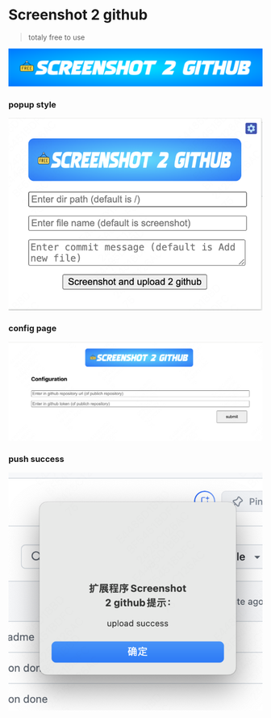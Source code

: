 # Screenshot 2 github

> totaly free to use 

![logo](logo.png)

### popup style
![alt text](popup.png)

### config page
![alt text](config_page.png)

### push success
![alt text](push_success.png)